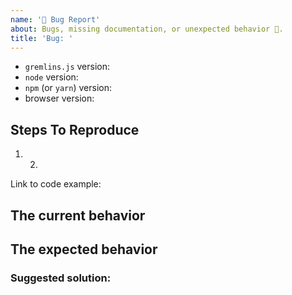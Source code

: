 ```yaml
---
name: '🐛 Bug Report'
about: Bugs, missing documentation, or unexpected behavior 🤔.
title: 'Bug: '
---
```


<!--
  Please provide a clear and concise description of what the bug is. Include
  screenshots if needed. Please test using the latest version of the relevant
  React packages to make sure your issue has not already been fixed.
-->

-   `gremlins.js` version:
-   `node` version:
-   `npm` (or `yarn`) version:
-   browser version:

## Steps To Reproduce

1. 2.

<!--
  Your bug will get fixed much faster if we can run your code and it doesn't
  have dependencies other than gremlins.js. Issues without reproduction steps or
  code examples may be immediately closed as not actionable.
-->

Link to code example:

<!--
  Please provide a CodeSandbox (https://codesandbox.io/s/new), a link to a
  repository on GitHub, or provide a minimal code example that reproduces the
  problem. You may provide a screenshot of the application if you think it is
  relevant to your bug report. Here are some tips for providing a minimal
  example: https://stackoverflow.com/help/mcve.
-->

## The current behavior

<!-- Please provide the full error message/screenshots/anything -->

## The expected behavior

### Suggested solution:

<!--
It's ok if you don't have a suggested solution, but it really helps if you could
do a little digging to come up with some suggestion of how to improve things.
-->
